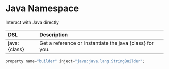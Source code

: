 # Java Namespace

Interact with Java directly

| DSL | Description |
| :--- | :--- |
| java:{class} | Get a reference or instantiate the java {class} for you. |

```javascript
property name="builder" inject="java:java.lang.StringBuilder";
```


